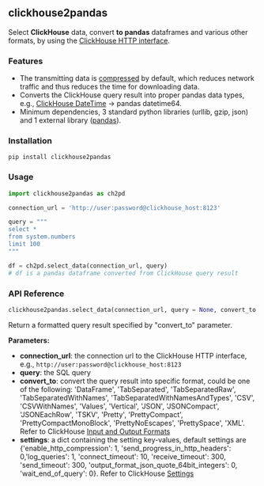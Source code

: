 ## clickhouse2pandas
Select **ClickHouse** data, convert **to pandas** dataframes and various other formats, by using the [ClickHouse HTTP interface](https://clickhouse.yandex/docs/en/interfaces/http/).

### Features
- The transmitting data is [compressed](https://clickhouse.yandex/docs/en/operations/settings/settings/#settings-enable_http_compression) by default, which reduces network traffic and thus reduces the time for downloading data.
- Converts the ClickHouse query result into proper pandas data types, e.g., [ClickHouse DateTime](https://clickhouse.yandex/docs/en/data_types/datetime/) -> pandas datetime64.
- Minimum dependencies, 3 standard python libraries (urllib, gzip, json) and 1 external library ([pandas](https://pandas.pydata.org/)).

### Installation
```
pip install clickhouse2pandas
```

### Usage
```python
import clickhouse2pandas as ch2pd

connection_url = 'http://user:password@clickhouse_host:8123'

query = """
select *
from system.numbers
limit 100
"""

df = ch2pd.select_data(connection_url, query)
# df is a pandas dataframe converted from ClickHouse query result
```

### API Reference
```python
clickhouse2pandas.select_data(connection_url, query = None, convert_to = 'DataFrame', settings = None)
```
Return a formatted query result specified by "convert_to" parameter.

**Parameters:**
- **connection_url**: the connection url to the ClickHouse HTTP interface, e.g., `http://user:password@clickhouse_host:8123`
- **query**: the SQL query
- **convert_to**: convert the query result into specific format, could be one of the following: 'DataFrame', 'TabSeparated', 'TabSeparatedRaw', 'TabSeparatedWithNames', 'TabSeparatedWithNamesAndTypes', 'CSV', 'CSVWithNames', 'Values', 'Vertical', 'JSON', 'JSONCompact', 'JSONEachRow', 'TSKV', 'Pretty', 'PrettyCompact', 'PrettyCompactMonoBlock', 'PrettyNoEscapes',  'PrettySpace', 'XML'. Refer to ClickHouse [Input and Output Formats](https://clickhouse.yandex/docs/en/interfaces/formats/)
- **settings**: a dict containing the setting key-values, default settings are {'enable_http_compression': 1, 'send_progress_in_http_headers': 0,'log_queries': 1, 'connect_timeout': 10, 'receive_timeout': 300, 'send_timeout': 300, 'output_format_json_quote_64bit_integers': 0, 'wait_end_of_query': 0}. Refer to ClickHouse [Settings](https://clickhouse.yandex/docs/en/operations/settings/settings/)
